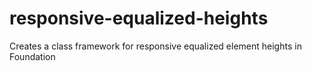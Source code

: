 responsive-equalized-heights
============================

Creates a class framework for responsive equalized element heights in Foundation
